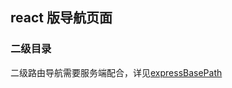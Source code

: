 ## react 版导航页面

### 二级目录

二级路由导航需要服务端配合，详见[expressBasePath](https://github.com/MrSeaWave/expressBasePath)
